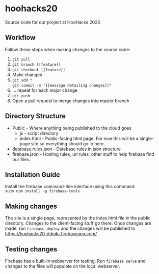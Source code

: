 # hoohacks20
Source code for our project at HooHacks 2020

## Workflow

Follow these steps when making changes to the source code:

1. `git pull`
2. `git branch [[feature]]`
3. `git checkout [[feature]]`
4. Make changes
5. `git add *`  
`git commit -m "[[message detailing changes]]"`
6. ... repeat for each major change
7. `git push`
8. Open a pull request to merge changes into master branch

## Directory Structure
* Public - Where anything being published to the cloud goes  
  * js - script directory
  * index.html - Public-facing html page.  For now this will be a single-page site so everything should go in here.
* database.rules.json - Database rules in json structure
* firebase.json - Hosting rules, url rules, other stuff to help firebase find our files.

## Installation Guide
Install the firebase command-line interface using this command:  
`sudo npm install -g firebase-tools`

## Making changes
The site is a single page, represented by the index.html file in the public directory.  Changes to the client-facing stuff go there.  Once changes are made, run `firebase deploy` and the changes will be published to https://hoohacks20-dde4c.firebaseapp.com/

## Testing changes
Firebase has a built-in webserver for testing.  Run `firebase serve` and changes to the files will populate on the local webserver.
